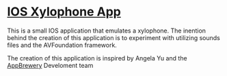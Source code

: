 # <ins>IOS Xylophone App</ins>

This is a small IOS application that emulates a xylophone. The inention behind the creation of this application is to experiment with utilizing sounds files and the AVFoundation framework.

The creation of this application is inspired by Angela Yu and the [AppBrewery](https://www.appbrewery.co/p/ios-course-resources/) Develoment team
